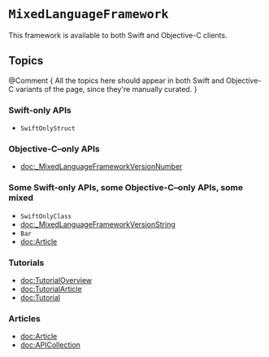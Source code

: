 # ``MixedLanguageFramework``

This framework is available to both Swift and Objective-C clients.

## Topics

@Comment {
    All the topics here should appear in both Swift and Objective-C variants of the page, 
    since they're manually curated.
}

### Swift-only APIs

- ``SwiftOnlyStruct``

### Objective-C–only APIs

- <doc:_MixedLanguageFrameworkVersionNumber>

### Some Swift-only APIs, some Objective-C–only APIs, some mixed

- ``SwiftOnlyClass``
- <doc:_MixedLanguageFrameworkVersionString>
- ``Bar``
- <doc:Article>

### Tutorials

- <doc:TutorialOverview>
- <doc:TutorialArticle>
- <doc:Tutorial>

### Articles

- <doc:Article>
- <doc:APICollection>

<!-- Copyright (c) 2022 Apple Inc and the Swift Project authors. All Rights Reserved. -->
